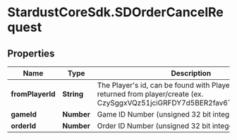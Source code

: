 # StardustCoreSdk.SDOrderCancelRequest

## Properties

Name | Type | Description | Notes
------------ | ------------- | ------------- | -------------
**fromPlayerId** | **String** | The Player&#39;s id, can be found with Player/getId(s). Also returned from player/create (ex. CzySggxVQz51jciGRFDY7d5BER2fav6TNEnPGjusPJPd) | [optional] 
**gameId** | **Number** | Game ID Number (unsigned 32 bit integer) | 
**orderId** | **Number** | Order ID Number (unsigned 32 bit integer) | 


